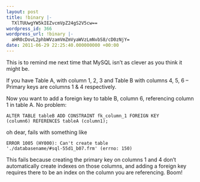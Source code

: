 ```yaml
---
layout: post
title: !binary |-
  TXlTUUwgYW5kIEZvcmVpZ24gS2V5cw==
wordpress_id: 366
wordpress_url: !binary |-
  aHR0cDovL2phbWVzamVmZmVyaWVzLmNvbS8/cD0zNjY=
date: 2011-06-29 22:25:40.000000000 +00:00
---
```

This is to remind me next time that MySQL isn’t as clever as you think it might be.

If you have Table A, with column 1, 2, 3 and Table B with columns 4, 5, 6 – Primary keys are columns 1 & 4 respectively.

Now you want to add a foreign key to table B, column 6, referencing column 1 in table A. No problem:

<code>ALTER TABLE tableB ADD CONSTRAINT fk_column_1 FOREIGN KEY (column6) REFERENCES tableA (column1);</code>

oh dear, fails with something like

<code>ERROR 1005 (HY000): Can't create table './databasename/#sql-55d1_b07.frm' (errno: 150)</code>

This fails because creating the primary key on columns 1 and 4 don’t automatically create indexes on those columns, and adding a foreign key requires there to be an index on the column you are referencing. Boom!
